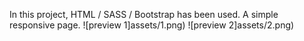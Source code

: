 In this project, HTML / SASS / Bootstrap has been used.
A simple responsive page.
![preview 1]assets/1.png)
![preview 2]assets/2.png)
